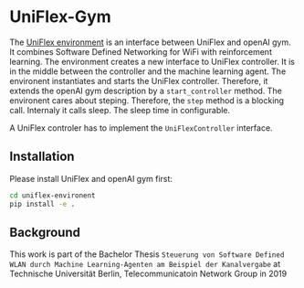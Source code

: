 # UniFlex-Gym

The [UniFlex environment](https://github.com/LARG/HFO) is an interface between UniFlex and openAI gym. It combines Software Defined Networking for WiFi with reinforcement learning. The environment creates a new interface to UniFlex controller. It is in the middle between the controller and the machine learning agent. The environent instantiates and starts the UniFlex controller. Therefore, it extends the openAI gym description by a `start_controller` method. The environent cares about steping. Therefore, the `step` method is a blocking call. Internaly it calls sleep. The sleep time in configurable.

A UniFlex controler has to implement the `UniFlexController` interface. 

## Installation

Please install UniFlex and openAI gym first:

```bash
cd uniflex-environent
pip install -e .
```

## Background
This work is part of the Bachelor Thesis
`Steuerung von Software Defined WLAN durch Machine Learning-Agenten am Beispiel der Kanalvergabe` at Technische Universität Berlin, Telecommunicatoin Network Group in 2019
